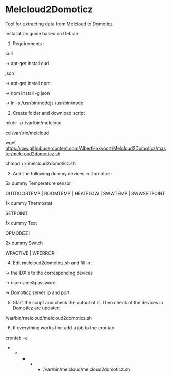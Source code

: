 # Melcloud2Domoticz
Tool for extracting data from Melcloud to Domoticz

Installation guide based on Debian

1) Requirements :

curl

-> apt-get install curl

json 

-> apt-get install npm

-> npm install -g json

-> ln -s /usr/bin/nodejs /usr/bin/node


2) Create folder and download script

mkdir -p /var/bin/melcloud

cd /var/bin/melcloud

wget https://raw.githubusercontent.com/AlbertHakvoort/Melcloud2Domoticz/master/melcloud2domoticz.sh

chmod +x melcloud2domoticz.sh



3) Add the following dummy devices in Domoticz:

5x dummy Temperature sensor

OUTDOORTEMP | ROOMTEMP | HEATFLOW | SWWTEMP | SWWSETPOINT

1x dummy Thermostat

SETPOINT

1x dummy Text

OPMODEZ1

2x dummy Switch

WPACTIVE | WPERROR


4) Edit melcloud2domoticz.sh and fill in : 

-> the IDX's to the corresponding devices 

-> username&password

-> Domoticz server ip and port


5) Start the script and check the output of it. Then check of the devices in Domoticz are updated.

/var/bin/melcloud/melcloud2domoticz.sh


6) If everything works fine add a job to the crontab

crontab -e

 * * * * *   /var/bin/melcloud/melcloud2domoticz.sh
